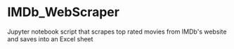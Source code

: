 # IMDb_WebScraper

Jupyter notebook script that scrapes top rated movies from IMDb's website and saves into an Excel sheet
